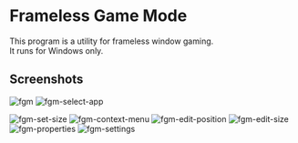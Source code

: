 # Frameless Game Mode

This program is a utility for frameless window gaming. <br>
It runs for Windows only.

## Screenshots
![fgm](https://user-images.githubusercontent.com/6459521/61994841-f574f800-b0ba-11e9-994a-a5790a9ce47c.png)
![fgm-select-app](https://user-images.githubusercontent.com/6459521/61994846-f6a62500-b0ba-11e9-9dfb-c43913225fd3.png)

![fgm-set-size](https://user-images.githubusercontent.com/6459521/61994848-f6a62500-b0ba-11e9-9b21-3bb10f46e57a.png)
![fgm-context-menu](https://user-images.githubusercontent.com/6459521/61994842-f60d8e80-b0ba-11e9-88a0-f367af364b40.png)
![fgm-edit-position](https://user-images.githubusercontent.com/6459521/61994843-f60d8e80-b0ba-11e9-8318-48ae80289410.png)
![fgm-edit-size](https://user-images.githubusercontent.com/6459521/61994844-f60d8e80-b0ba-11e9-9044-55cff2225417.png)
![fgm-properties](https://user-images.githubusercontent.com/6459521/61994845-f60d8e80-b0ba-11e9-865d-106baedaccc4.png)
![fgm-settings](https://user-images.githubusercontent.com/6459521/61994850-f6a62500-b0ba-11e9-964a-f3aaa9f80f08.png)

